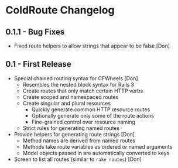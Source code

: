# ColdRoute Changelog

## 0.1.1 - Bug Fixes

* Fixed route helpers to allow strings that appear to be false [Don]

## 0.1 - First Release

* Special chained routing syntax for CFWheels [Don]
  * Resembles the nested block syntax for Rails 3
  * Create routes that only match certain HTTP verbs
  * Create scoped and namespaced routes
  * Create singular and plural resources
    * Quickly generate common HTTP resource routes
    * Optionally generate only some of the route actions
    * Fine-grained control over resource naming
  * Strict rules for generating named routes
* Provide helpers for generating route strings [Don]
  * Method names are derived from named routes
  * Methods take route variables as ordered or named arguments
  * Model objects passed in are automatically converted to keys
* Screen to list all routes (similar to ```rake routes```) [Don]